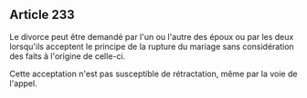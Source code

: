 Article 233
----
Le divorce peut être demandé par l'un ou l'autre des époux ou par les deux
lorsqu'ils acceptent le principe de la rupture du mariage sans considération des
faits à l'origine de celle-ci.

Cette acceptation n'est pas susceptible de rétractation, même par la voie de
l'appel.
